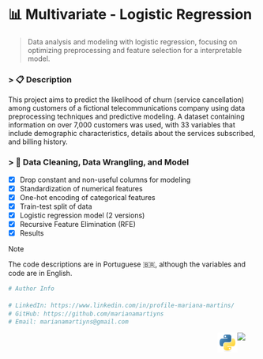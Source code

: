 # 📊 Multivariate - Logistic Regression

> Data analysis and modeling with logistic regression, focusing on optimizing preprocessing and feature selection for a interpretable model.

### > 📋 Description

This project aims to predict the likelihood of churn (service cancellation) among customers of a fictional telecommunications company using data preprocessing techniques and predictive modeling. A dataset containing information on over 7,000 customers was used, with 33 variables that include demographic characteristics, details about the services subscribed, and billing history.

### > 🧩 Data Cleaning, Data Wrangling, and Model

- [x] Drop constant and non-useful columns for modeling  
- [x] Standardization of numerical features  
- [x] One-hot encoding of categorical features  
- [x] Train-test split of data  
- [x] Logistic regression model (2 versions)  
- [x] Recursive Feature Elimination (RFE)  
- [x] Results  

> [!NOTE]  
> The code descriptions are in Portuguese 🇧🇷, although the variables and code are in English.

```py
# Author Info

# LinkedIn: https://www.linkedin.com/in/profile-mariana-martins/
# GitHub: https://github.com/marianamartiyns
# Email: marianamartiyns@gmail.com
```

<img align="right" width ='40px' src ='https://img.icons8.com/?size=100&id=lOqoeP2Zy02f&format=png&color=000000'> </a>
<img align="right" width ='40px' src ='https://raw.githubusercontent.com/devicons/devicon/master/icons/python/python-original.svg'> </a>
